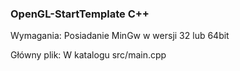 ### OpenGL-StartTemplate C++

Wymagania: Posiadanie MinGw w wersji 32 lub 64bit

Główny plik: W katalogu src/main.cpp
